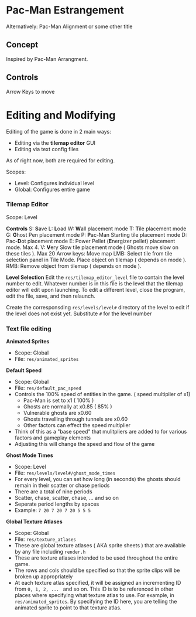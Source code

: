 Pac-Man Estrangement
====================

Alternatively: Pac-Man Alignment or some other title

Concept
-------

Inspired by Pac-Man Arrangment.

Controls
--------

Arrow Keys to move



Editing and Modifying
=======

Editing of the game is done in 2 main ways:
- Editing via the **tilemap editor** GUI
- Editing via text config files

As of right now, both are required for editing.

Scopes:
- Level: Configures individual level
- Global: Configures entire game

### Tilemap Editor
Scope: Level

**Controls**
S: **S**ave
L: **L**oad
W: **W**all placement mode
T: **T**ile placement mode
G: **G**host Pen placement mode
P: **P**ac-Man Starting tile placement mode
D: Pac-**D**ot placement mode
E: Power Pellet (**E**nergizer pellet) placement mode. Max 4.
V: **V**ery Slow tile placement mode ( Ghosts move slow on these tiles ). Max 20
Arrow keys: Move map
LMB: Select tile from tile selection panel in Tile Mode. Place object on tilemap ( depends on mode ).
RMB: Remove object from tilemap ( depends on mode ).

**Level Selection**
Edit the `res/tilemap_editor_level` file to contain the level number to edit. Whatever number is in this file is the level that the tilemap editor will edit upon launching. To edit a different level, close the program, edit the file, save, and then relaunch. 

Create the corresponsding `res/levels/level#` directory of the level to edit if the level does not exist yet. Substitute `#` for the level number

### Text file editing

**Animated Sprites**
- Scope: Global
- File: `res/animated_sprites`

**Default Speed**
- Scope: Global
- File: `res/default_pac_speed`
- Controls the 100% speed of entities in the game. ( speed multiplier of x1)
    - Pac-Man is set to x1 ( 100% )
    - Ghosts are normally at x0.85 ( 85% )
    - Vulnerable ghosts are x0.60
    - Ghosts travelling through tunnels are x0.60
    - Other factors can effect the speed multiplier 
- Think of this as a "base speed" that mulitpliers are added to for various factors and gameplay elements
- Adjusting this will change the speed and flow of the game

**Ghost Mode Times**
- Scope: Level
- File: `res/levels/level#/ghost_mode_times`
- For every level, you can set how long (in seconds) the ghosts should remain in their scatter or chase periods
- There are a total of nine periods
- Scatter, chase, scatter, chase, ... and so on
- Seperate period lengths by spaces ` ` 
- Example: `7 20 7 20 7 20 5 5 5`

**Global Texture Atlases**
- Scope: Global
- File: `res/texture_atlases`
- These are global texture atlases ( AKA sprite sheets ) that are available by any file including `render.h`
- These are texture atlases intended to be used throughout the entire game.
- The rows and cols should be specified so that the sprite clips will be broken up appropriately
- At each texture atlas specified, it will be assigned an incrementing ID from `0, 1, 2, ... ` and so on. This ID is to be referenced in other places where specifying what texture atlas to use. For example, in `res/animated_sprites`. By specifying the ID here, you are telling the animated sprite to point to that texture atlas.
